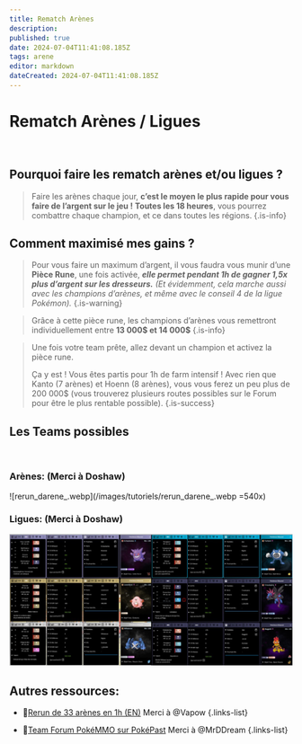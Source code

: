 ```yaml
---
title: Rematch Arènes
description: 
published: true
date: 2024-07-04T11:41:08.185Z
tags: arene
editor: markdown
dateCreated: 2024-07-04T11:41:08.185Z
---
```


# Rematch Arènes / Ligues
&nbsp;
## Pourquoi faire les rematch arènes et/ou ligues ?
> Faire les arènes chaque jour, **c’est le moyen le plus rapide pour vous faire de l’argent sur le jeu !** 
> **Toutes les 18 heures**, vous pourrez combattre chaque champion, et ce dans toutes les régions.
{.is-info}
## Comment maximisé mes gains ?
> Pour vous faire un maximum d’argent, il vous faudra vous munir d’une **Pièce Rune**, une fois activée, ***elle permet pendant 1h de gagner 1,5x plus d’argent sur les dresseurs.***
> *(Et évidemment, cela marche aussi avec les champions d’arènes, et même avec le conseil 4 de la ligue Pokémon).*
{.is-warning}

> Grâce à cette pièce rune, les champions d’arènes vous remettront individuellement entre **13 000$ et 14 000$**
{.is-info}

> Une fois votre team prête, allez devant un champion et activez la pièce rune.
> 
> Ça y est ! Vous êtes partis pour 1h de farm intensif ! Avec rien que Kanto (7 arènes) et Hoenn (8 arènes), vous vous ferez un peu plus de 200 000$ (vous trouverez plusieurs routes possibles sur le Forum pour être le plus rentable possible).
{.is-success}

## Les Teams possibles
&nbsp;
### Arènes: (Merci à Doshaw)
![rerun_darene_.webp](/images/tutoriels/rerun_darene_.webp =540x)
&nbsp;
### Ligues: (Merci à Doshaw)
![rerun_ligue.webp](/images/tutoriels/rerun_ligue.webp)

## Autres ressources:

- 📼[Rerun de 33 arènes en 1h (EN)](https://www.youtube.com/watch?v=himBCqDN2-I) Merci à @Vapow 
{.links-list}

- 📜[Team Forum PokéMMO sur PokéPast](https://pokepast.es/219ea04481fbe721) Merci à @MrDDream
{.links-list}
